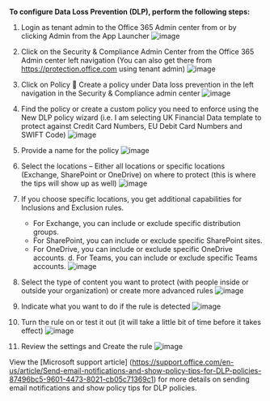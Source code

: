 **To configure Data Loss Prevention (DLP), perform the following steps:**

1.  Login as tenant admin to the Office 365 Admin center from or by clicking Admin from the App Launcher
![image](https://user-images.githubusercontent.com/67142634/111323692-055f9800-8662-11eb-83f1-945d8580491e.png)

2.  Click on the Security & Compliance Admin Center from the Office 365 Admin center left navigation (You can also get there from https://protection.office.com using tenant admin) 
![image](https://user-images.githubusercontent.com/67142634/111323738-101a2d00-8662-11eb-9f1a-191de171887a.png)

3.  Click on Policy  Create a policy under Data loss prevention in the left navigation in the Security & Compliance admin center
![image](https://user-images.githubusercontent.com/67142634/111323768-15777780-8662-11eb-8753-c7a9a6dd5df2.png)

4.  Find the policy or create a custom policy you need to enforce using the New DLP policy wizard (i.e. I am selecting UK Financial Data template to protect against Credit Card Numbers, EU Debit Card Numbers and SWIFT Code)
![image](https://user-images.githubusercontent.com/67142634/111323790-190afe80-8662-11eb-97ae-beef81078c78.png)

5.  Provide a name for the policy
![image](https://user-images.githubusercontent.com/67142634/111323836-21fbd000-8662-11eb-8e72-b95b7b3d713c.png)

6.  Select the locations – Either all locations or specific locations (Exchange, SharePoint or OneDrive) on where to protect (this is where the tips will show up as well)
![image](https://user-images.githubusercontent.com/67142634/111323860-2627ed80-8662-11eb-834c-048d9af408e0.png)

7.  If you choose specific locations, you get additional capabilities for Inclusions and Exclusion rules.
    - For Exchange, you can include or exclude specific distribution groups.
    - For SharePoint, you can include or exclude specific SharePoint sites.
    - For OneDrive, you can include or exclude specific OneDrive accounts. d. For Teams, you can include or exclude specific Teams accounts.
![image](https://user-images.githubusercontent.com/67142634/111324039-5079ab00-8662-11eb-8bd6-51548a0580ae.png)

8. Select the type of content you want to protect (with people inside or outside your organization) or create more advanced rules
![image](https://user-images.githubusercontent.com/67142634/111324086-5cfe0380-8662-11eb-8d1f-76ec4b8e2838.png)

9. Indicate what you want to do if the rule is detected
![image](https://user-images.githubusercontent.com/67142634/111324102-61c2b780-8662-11eb-9204-21ed834833d3.png)

10. Turn the rule on or test it out (it will take a little bit of time before it takes effect)
![image](https://user-images.githubusercontent.com/67142634/111324121-65eed500-8662-11eb-8beb-c4a7d42fc74f.png)

11. Review the settings and Create the rule
![image](https://user-images.githubusercontent.com/67142634/111324137-68e9c580-8662-11eb-8dc7-789b38c31dce.png)

View the [Microsoft support article] (https://support.office.com/en-us/article/Send-email-notifications-and-show-policy-tips-for-DLP-policies-87496bc5-9601-4473-8021-cb05c71369c1) for more details on sending email notifications and show policy tips for DLP policies.

